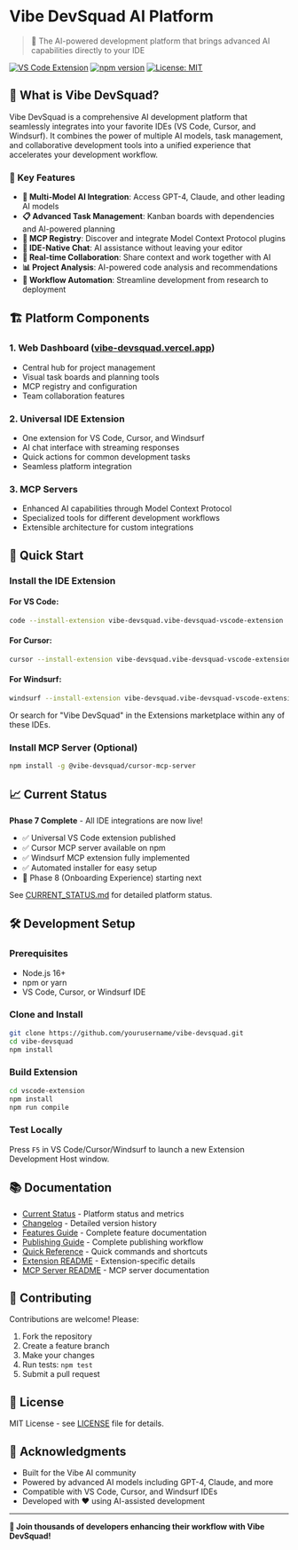 # Vibe DevSquad AI Platform

> 🚀 The AI-powered development platform that brings advanced AI capabilities directly to your IDE

[![VS Code Extension](https://img.shields.io/badge/VS%20Code-Extension-blue)](https://marketplace.visualstudio.com/items?itemName=vibedevsquad.vibe-devsquad-vscode-extension)
[![npm version](https://img.shields.io/npm/v/@vibedevsquad/cursor-mcp-server)](https://www.npmjs.com/package/@vibedevsquad/cursor-mcp-server)
[![License: MIT](https://img.shields.io/badge/License-MIT-yellow.svg)](https://opensource.org/licenses/MIT)

## 🌟 What is Vibe DevSquad?

Vibe DevSquad is a comprehensive AI development platform that seamlessly integrates into your favorite IDEs (VS Code, Cursor, and Windsurf). It combines the power of multiple AI models, task management, and collaborative development tools into a unified experience that accelerates your development workflow.

### 🎯 Key Features

- **🤖 Multi-Model AI Integration**: Access GPT-4, Claude, and other leading AI models
- **📋 Advanced Task Management**: Kanban boards with dependencies and AI-powered planning
- **🔌 MCP Registry**: Discover and integrate Model Context Protocol plugins
- **💬 IDE-Native Chat**: AI assistance without leaving your editor
- **🔄 Real-time Collaboration**: Share context and work together with AI
- **📊 Project Analysis**: AI-powered code analysis and recommendations
- **🚀 Workflow Automation**: Streamline development from research to deployment

## 🏗️ Platform Components

### 1. **Web Dashboard** ([vibe-devsquad.vercel.app](https://vibe-devsquad.vercel.app))
- Central hub for project management
- Visual task boards and planning tools
- MCP registry and configuration
- Team collaboration features

### 2. **Universal IDE Extension**
- One extension for VS Code, Cursor, and Windsurf
- AI chat interface with streaming responses
- Quick actions for common development tasks
- Seamless platform integration

### 3. **MCP Servers**
- Enhanced AI capabilities through Model Context Protocol
- Specialized tools for different development workflows
- Extensible architecture for custom integrations

## 🚀 Quick Start

### Install the IDE Extension

#### For VS Code:
```bash
code --install-extension vibe-devsquad.vibe-devsquad-vscode-extension
```

#### For Cursor:
```bash
cursor --install-extension vibe-devsquad.vibe-devsquad-vscode-extension
```

#### For Windsurf:
```bash
windsurf --install-extension vibe-devsquad.vibe-devsquad-vscode-extension
```

Or search for "Vibe DevSquad" in the Extensions marketplace within any of these IDEs.

### Install MCP Server (Optional)
```bash
npm install -g @vibe-devsquad/cursor-mcp-server
```

## 📈 Current Status

**Phase 7 Complete** - All IDE integrations are now live! 

- ✅ Universal VS Code extension published
- ✅ Cursor MCP server available on npm
- ✅ Windsurf MCP extension fully implemented
- ✅ Automated installer for easy setup
- 🚧 Phase 8 (Onboarding Experience) starting next

See [CURRENT_STATUS.md](./CURRENT_STATUS.md) for detailed platform status.

## 🛠️ Development Setup

### Prerequisites
- Node.js 16+
- npm or yarn
- VS Code, Cursor, or Windsurf IDE

### Clone and Install
```bash
git clone https://github.com/yourusername/vibe-devsquad.git
cd vibe-devsquad
npm install
```

### Build Extension
```bash
cd vscode-extension
npm install
npm run compile
```

### Test Locally
Press `F5` in VS Code/Cursor/Windsurf to launch a new Extension Development Host window.

## 📚 Documentation

- [Current Status](./CURRENT_STATUS.md) - Platform status and metrics
- [Changelog](./CHANGELOG.md) - Detailed version history
- [Features Guide](./Features.md) - Complete feature documentation
- [Publishing Guide](docs/PUBLISHING_GUIDE.md) - Complete publishing workflow
- [Quick Reference](docs/QUICK_PUBLISH_REFERENCE.md) - Quick commands and shortcuts
- [Extension README](vscode-extension/README.md) - Extension-specific details
- [MCP Server README](cursor-mcp-server/README.md) - MCP server documentation

## 🤝 Contributing

Contributions are welcome! Please:

1. Fork the repository
2. Create a feature branch
3. Make your changes
4. Run tests: `npm test`
5. Submit a pull request

## 📜 License

MIT License - see [LICENSE](LICENSE) file for details.

## 🙏 Acknowledgments

- Built for the Vibe AI community
- Powered by advanced AI models including GPT-4, Claude, and more
- Compatible with VS Code, Cursor, and Windsurf IDEs
- Developed with ❤️ using AI-assisted development

---

**🎉 Join thousands of developers enhancing their workflow with Vibe DevSquad!**
